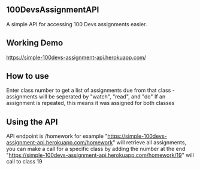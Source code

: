 ## 100DevsAssignmentAPI
 A simple API for accessing 100 Devs assignments easier.
 
## Working Demo
 https://simple-100devs-assignment-api.herokuapp.com/

## How to use
Enter class number to get a list of assignments due from that class - assignments will be seperated by "watch", "read", and "do"
If an assignment is repeated, this means it was assigned for both classes

## Using the API
API endpoint is /homework for example "https://simple-100devs-assignment-api.herokuapp.com/homework" will retrieve all assignments, you can make a call for a specific class by adding the number at the end "https://simple-100devs-assignment-api.herokuapp.com/homework/19" will call to class 19
